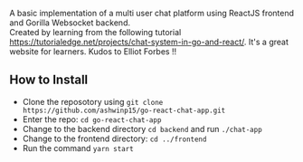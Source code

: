 A basic implementation of a multi user chat platform using ReactJS frontend and Gorilla Websocket backend. <br />
Created by learning from the following tutorial https://tutorialedge.net/projects/chat-system-in-go-and-react/. It's a great website for learners. Kudos to Elliot Forbes !! <br />

<h2> How to Install </h2>

- Clone the reposotory using `git clone https://github.com/ashwinp15/go-react-chat-app.git`
- Enter the repo: `cd go-react-chat-app`
- Change to the backend directory `cd backend` and run `./chat-app`
- Change to the frontend directory: `cd ../frontend`
- Run the command `yarn start`


